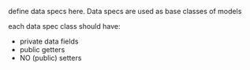 define data specs here. Data specs are used as base classes of models

each data spec class should have:

* private data fields
* public getters
* NO (public) setters
